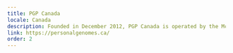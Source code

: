 ```yaml
---
title: PGP Canada
locale: Canada
description: Founded in December 2012, PGP Canada is operated by the McLaughlin Centre at the University of Toronto, and The Centre for Applied Genomics at the Hospital for Sick Children.
link: https://personalgenomes.ca/
order: 2
---
```

